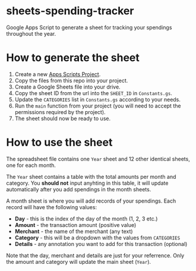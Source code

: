 # sheets-spending-tracker
Google Apps Script to generate a sheet for tracking your spendings throughout the year.


# How to generate the sheet

1. Create a new [Apps Scripts Project](https://script.google.com/).
2. Copy the files from this repo into your project.
3. Create a Google Sheets file into your drive.
4. Copy the sheet ID from the url into the `SHEET_ID` in `Constants.gs`.
5. Update the `CATEGORIES` list in `Constants.gs` according to your needs.
6. Run the `main` function from your project (you will need to accept the permissions required by the project).
7. The sheet should now be ready to use.


# How to use the sheet

The spreadsheet file contains one `Year` sheet and 12 other identical sheets, one for each month.


The `Year` sheet contains a table with the total amounts per month and category. You **should not** input anyhting in this table, it will update automatically after you add spendings in the month sheets.


A month sheet is where you will add records of your spendings. Each record will have the following values:
  * **Day** - this is the index of the day of the month (1, 2, 3 etc.)
  * **Amount** - the transaction amount (positive value)
  * **Merchant** - the name of the merchant (any text)
  * **Category** - this will be a dropdown with the values from `CATEGORIES`
  * **Details** - any annotation you want to add for this transaction (optional)

Note that the day, merchant and details are just for your referrence. Only the amount and category will update the main sheet (`Year`).
